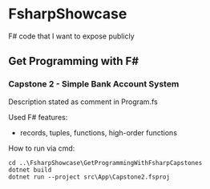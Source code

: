 # FsharpShowcase
F# code that I want to expose publicly

## Get Programming with F#

### Capstone 2 - Simple Bank Account System

Description stated as comment in Program.fs

Used F# features:
* records, tuples, functions, high-order functions

How to run via cmd:

```
cd ..\FsharpShowcase\GetProgrammingWithFsharpCapstones
dotnet build
dotnet run --project src\App\Capstone2.fsproj
```
